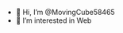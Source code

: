 - 👋 Hi, I’m @MovingCube58465
- 👀 I’m interested in Web

<!---
MovingCube58465/MovingCube58465 is a ✨ special ✨ repository because its `README.md` (this file) appears on your GitHub profile.
You can click the Preview link to take a look at your changes.
--->
